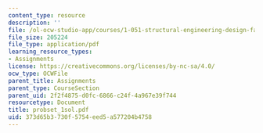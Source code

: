 ```yaml
---
content_type: resource
description: ''
file: /ol-ocw-studio-app/courses/1-051-structural-engineering-design-fall-2003/373d65b3730f5754eed5a577204b4758_probset_1sol.pdf
file_size: 205224
file_type: application/pdf
learning_resource_types:
- Assignments
license: https://creativecommons.org/licenses/by-nc-sa/4.0/
ocw_type: OCWFile
parent_title: Assignments
parent_type: CourseSection
parent_uid: 2f2f4875-d0fc-6866-c24f-4a967e39f744
resourcetype: Document
title: probset_1sol.pdf
uid: 373d65b3-730f-5754-eed5-a577204b4758
---
```

